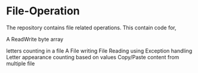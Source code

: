 # File-Operation
The repository contains file related operations.
This contain code for,

A ReadWrite byte array

letters counting in a file
A File writing 
File Reading using Exception handling
Letter appearance counting based on values
Copy/Paste content from multiple file
